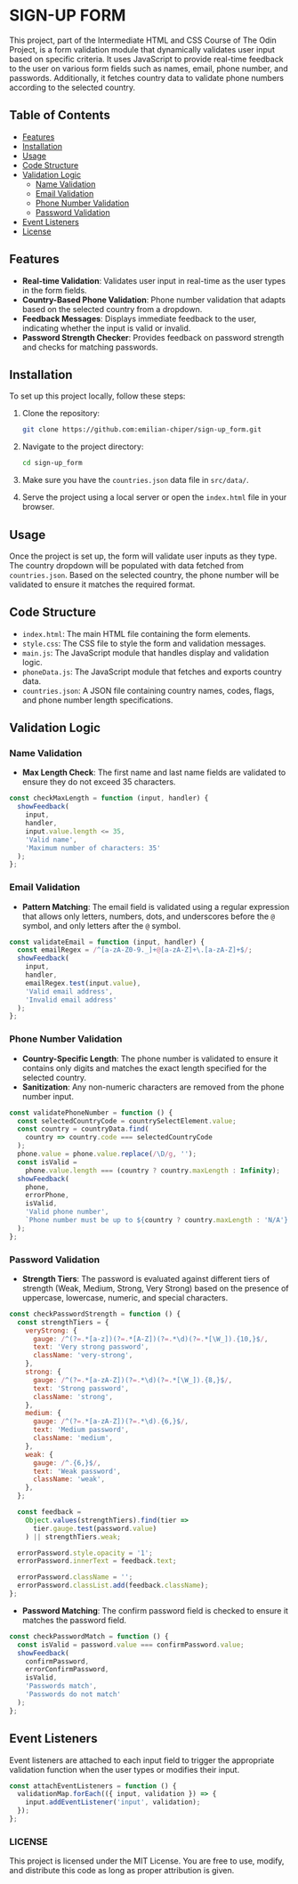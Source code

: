 # SIGN-UP FORM

This project, part of the Intermediate HTML and CSS Course of The Odin Project, is a form validation module that dynamically validates user input based on specific criteria. It uses JavaScript to provide real-time feedback to the user on various form fields such as names, email, phone number, and passwords. Additionally, it fetches country data to validate phone numbers according to the selected country.

## Table of Contents

- [Features](#features)
- [Installation](#installation)
- [Usage](#usage)
- [Code Structure](#code-structure)
- [Validation Logic](#validation-logic)
  - [Name Validation](#name-validation)
  - [Email Validation](#email-validation)
  - [Phone Number Validation](#phone-number-validation)
  - [Password Validation](#password-validation)
- [Event Listeners](#event-listeners)
- [License](#license)

## Features

- **Real-time Validation**: Validates user input in real-time as the user types in the form fields.
- **Country-Based Phone Validation**: Phone number validation that adapts based on the selected country from a dropdown.
- **Feedback Messages**: Displays immediate feedback to the user, indicating whether the input is valid or invalid.
- **Password Strength Checker**: Provides feedback on password strength and checks for matching passwords.

## Installation

To set up this project locally, follow these steps:

1. Clone the repository:

   ```sh
   git clone https://github.com:emilian-chiper/sign-up_form.git
   ```

2. Navigate to the project directory:

   ```sh
   cd sign-up_form
   ```

3. Make sure you have the `countries.json` data file in `src/data/`.

4. Serve the project using a local server or open the `index.html` file in your browser.

## Usage

Once the project is set up, the form will validate user inputs as they type. The country dropdown will be populated with data fetched from `countries.json`. Based on the selected country, the phone number will be validated to ensure it matches the required format.

## Code Structure

- `index.html`: The main HTML file containing the form elements.
- `style.css`: The CSS file to style the form and validation messages.
- `main.js`: The JavaScript module that handles display and validation logic.
- `phoneData.js`: The JavaScript module that fetches and exports country data.
- `countries.json`: A JSON file containing country names, codes, flags, and phone number length specifications.

## Validation Logic

### Name Validation

- **Max Length Check**: The first name and last name fields are validated to ensure they do not exceed 35 characters.

```javascript
const checkMaxLength = function (input, handler) {
  showFeedback(
    input,
    handler,
    input.value.length <= 35,
    'Valid name',
    'Maximum number of characters: 35'
  );
};
```

### Email Validation

- **Pattern Matching**: The email field is validated using a regular expression that allows only letters, numbers, dots, and underscores before the `@` symbol, and only letters after the `@` symbol.

```javascript
const validateEmail = function (input, handler) {
  const emailRegex = /^[a-zA-Z0-9._]+@[a-zA-Z]+\.[a-zA-Z]+$/;
  showFeedback(
    input,
    handler,
    emailRegex.test(input.value),
    'Valid email address',
    'Invalid email address'
  );
};
```

### Phone Number Validation

- **Country-Specific Length**: The phone number is validated to ensure it contains only digits and matches the exact length specified for the selected country.
- **Sanitization**: Any non-numeric characters are removed from the phone number input.

```javascript
const validatePhoneNumber = function () {
  const selectedCountryCode = countrySelectElement.value;
  const country = countryData.find(
    country => country.code === selectedCountryCode
  );
  phone.value = phone.value.replace(/\D/g, '');
  const isValid =
    phone.value.length === (country ? country.maxLength : Infinity);
  showFeedback(
    phone,
    errorPhone,
    isValid,
    'Valid phone number',
    `Phone number must be up to ${country ? country.maxLength : 'N/A'} digits`
  );
};
```

### Password Validation

- **Strength Tiers**: The password is evaluated against different tiers of strength (Weak, Medium, Strong, Very Strong) based on the presence of uppercase, lowercase, numeric, and special characters.

```javascript
const checkPasswordStrength = function () {
  const strengthTiers = {
    veryStrong: {
      gauge: /^(?=.*[a-z])(?=.*[A-Z])(?=.*\d)(?=.*[\W_]).{10,}$/,
      text: 'Very strong password',
      className: 'very-strong',
    },
    strong: {
      gauge: /^(?=.*[a-zA-Z])(?=.*\d)(?=.*[\W_]).{8,}$/,
      text: 'Strong password',
      className: 'strong',
    },
    medium: {
      gauge: /^(?=.*[a-zA-Z])(?=.*\d).{6,}$/,
      text: 'Medium password',
      className: 'medium',
    },
    weak: {
      gauge: /^.{6,}$/,
      text: 'Weak password',
      className: 'weak',
    },
  };

  const feedback =
    Object.values(strengthTiers).find(tier =>
      tier.gauge.test(password.value)
    ) || strengthTiers.weak;

  errorPassword.style.opacity = '1';
  errorPassword.innerText = feedback.text;

  errorPassword.className = '';
  errorPassword.classList.add(feedback.className);
};
```

- **Password Matching**: The confirm password field is checked to ensure it matches the password field.

```javascript
const checkPasswordMatch = function () {
  const isValid = password.value === confirmPassword.value;
  showFeedback(
    confirmPassword,
    errorConfirmPassword,
    isValid,
    'Passwords match',
    'Passwords do not match'
  );
};
```

## Event Listeners

Event listeners are attached to each input field to trigger the appropriate validation function when the user types or modifies their input.

```javascript
const attachEventListeners = function () {
  validationMap.forEach(({ input, validation }) => {
    input.addEventListener('input', validation);
  });
};
```

### LICENSE

This project is licensed under the MIT License. You are free to use, modify, and distribute this code as long as proper attribution is given.

